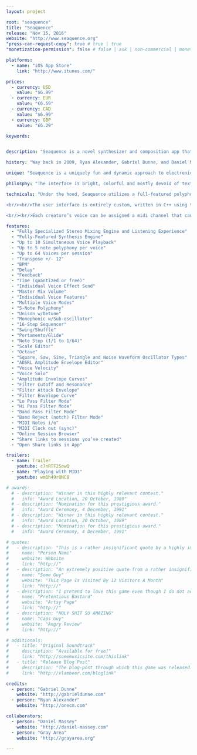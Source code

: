 ```yaml
---
layout: project

root: "seaquence"
title: "Seaquence"
release: "Nov 15, 2016"
website: "http://www.seaquence.org"
"press-can-request-copy": true # true | true
"monetization-permission": false # false | ask | non-commercial | monetize

platforms:
  - name: "iOS App Store"
    link: "http://www.itunes.com/"

prices:
  - currency: USD
    value: "$6.99"
  - currency: EUR
    value: "€6.59"
  - currency: CAD
    value: "$6.99"
  - currency: GBP
    value: "£6.29"

keywords:


description: "Seaquence is a novel synthesizer and composition app that can create and explore dynamic musical soundscapes. Living compositions are created by combining groups of organic swimming creatures that each have their own voice. Intricate, layered soundscapes emerge as the voices of each creature combine into a dynamic, spatialized composition. As the player moves around, only the closest creatures can be heard, resulting in a sonic experience that evolves and changes as you listen. Musical creations made with Seaquence are a result of collaboration between the creator and the system."

history: "Way back in 2009, Ryan Alexander, Gabriel Dunne, and Daniel Massey participated in SF arts organization Gray Area’s first residency program. While in residence they created the original Seaquence web app. It evolved from ideas around social music, audio/visual connections and sensibilities, alternative musical composition methods, and musical experimentation. Since it went online users of the original version of Seaquence <http://seaquence.org> have made it a vibrant community, sharing well over 200,000 compositions."

unique: "Seaquence is a uniquely fun and dynamic approach to electronic music composition. Creators are encouraged to add and layer multiple voices, resulting in an exploratory sonic experience, rather than an A to B listening experience."

philosphy: "The interface is bright, colorful and mostly devoid of text, encouraging exploration and playful interaction between audio and visual. A custom physics engine was developed which allows the creatures swimming motions to feel organic and playful. Each creature has a unique swimming movement that is derived from the notes in their individual sequencer tempo and pattern, represented by pulsing nodes in their antennae, and their tail is a graphical representation of their waveform.<br/><br/>The musical composition design approach is one that encourages exploration and education. By tying visual interface components to their synthesis counterparts, a composer who is unfamiliar with synthesizer or musical concepts are encouraged to experiment and create sounds freely. Creatures appear to swim under a microscope, both representing an exploration of the unseen and unknown, and a discovery of new sounds and tones. The online Session Browser encourages users to browse what other people have made, and share their own creations. If a user starts a composition from an existing session, the family tree is maintained so you can always trace back up the tree to the parent session."

technicals: "Under the hood, Seaquence utilizes a full-featured polyphonic synthesis engine, built entirely with Pure Data and integrated into the app using libpd. Each voice features a step-sequencer grid with 5-note polyphony, waveform type, amplitude envelope, filter and filter attack envelope, and more. The mixing engine can support up to 10 simultaneous voices, allocated dynamically based on their position relative to the listening “center” as the user pans around the app. There are master composition controls for tempo, base note, and a delay effect.

<br/><br/>The user interface is entirely custom, written in C++ using the Cinder framework.

<br/><br/>Each creature’s voice can be assigned a midi channel that can be used to trigger other apps, external synths and other midi enabled gear, further expanding creative sonic possibilities."

features:
  - "Fully Specialized Stereo Mixing Engine and Listening Experience"
  - "Fully-Featured Synthesis Engine"
  - "Up to 10 Simultaneous Voice Playback"
  - "Up to 5 note polyphony per voice"
  - "Up to 64 Voices per session"
  - "Transpose +/- 12"
  - "BPM"
  - "Delay"
  - "Feedback"
  - "Time (quantized or free)"
  - "Individual Voice Effect Send"
  - "Master Mix Volume"
  - "Individual Voice Features"
  - "Multiple Voice Modes"
  - "5-Note Polyphony"
  - "Unison w/Detune"
  - "Monophonic w/Sub-oscillator"
  - "16-Step Sequencer"
  - "Swing/Shuffle"
  - "Portamento/Glide"
  - "Note Step (1/1 to 1/64)"
  - "Scale Editor"
  - "Octave"
  - "Square, Saw, Sine, Triangle and Noise Waveform Oscillator Types"
  - "ADSRL Amplitude Envelope Editor"
  - "Voice Velocity"
  - "Voice Solo"
  - "Amplitude Envelope Curves"
  - "Filter Cutoff and Resonance"
  - "Filter Attack Envelope"
  - "Filter Envelope Curve"
  - "Lo Pass Filter Mode"
  - "Hi Pass Filter Mode"
  - "Band Pass Filter Mode"
  - "Band Reject (notch) Filter Mode"
  - "MIDI Notes i/o"
  - "MIDI Clock out (sync)"
  - "Online Session Browser"
  - "Share links to sessions you’ve created"
  - "Open Share links in App"

trailers:
  - name: Trailer
    youtube: c7nRTF2SowQ
  - name: "Playing with MIDI"
    youtube: wm1h49rQNC8

# awards:
  # - description: "Winner in this highly relevant contest."
  #   info: "Award Location, 20 October, 1989"
  # - description: "Nomination for this prestigious award."
  #   info: "Award Ceremony, 4 December, 1991"
  # - description: "Winner in this highly relevant contest."
  #   info: "Award Location, 20 October, 1989"
  # - description: "Nomination for this prestigious award."
  #   info: "Award Ceremony, 4 December, 1991"

# quotes:
#   - description: "This is a rather insignificant quote by a highly important person."
#     name: "Person Name"
#     website: Website
#     link: "http://"
#   - description: "An extremely positive quote from a rather insignificant person. Also great."
#     name: "Some Guy"
#     website: "This Page Is Visited By 12 Visitors A Month"
#     link: "http://"
#   - description: "I pretend to love this game even though I do not actually understand it."
#     name: "Pretentious Bastard"
#     website: "Artsy Page"
#     link: "http://"
#   - description: "HOLY SHIT SO AMAZING"
#     name: "Caps Guy"
#     website: "Angry Review"
#     link: "http://"

# additionals:
#   - title: "Original Soundtrack"
#     description: "Available for free!"
#     link: "http://somemusicsite.com/thislink"
#   - title: "Release Blog Post"
#     description: "The blog-post through which this game was released."
#     link: "http://vlambeer.com/bloglink"

credits:
  - person: "Gabriel Dunne"
    website: "http://gabrieldunne.com"
  - person: "Ryan Alexander"
    website: "http://onecm.com"

collaborators:
  - person: "Daniel Massey"
    website: "http://daniel-massey.com"
  - person: "Gray Area"
    website: "http://grayarea.org"

---
```

